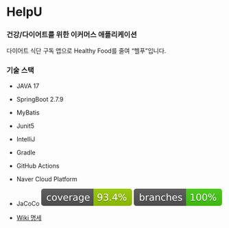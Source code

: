 # HelpU

### 건강/다이어트를 위한 이커머스 애플리케이션

다이어트 식단 구독 앱으로 Healthy Food를 줄여 “헬푸”입니다.

### 기술 스택

- JAVA 17
- SpringBoot 2.7.9
- MyBatis
- Junit5
- IntelliJ
- Gradle
- GitHub Actions
- Naver Cloud Platform
- JaCoCo
![coverage](.github/badges/jacoco.svg)
![branches](.github/badges/branches.svg)

- [Wiki 명세 ](https://github.com/f-lab-edu/HelpU/wiki)